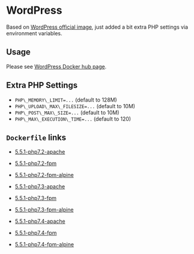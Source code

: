 # WordPress

Based on [WordPress official image](https://hub.docker.com/_/wordpress/), just added a bit extra PHP settings via environment variables.

## Usage

Please see [WordPress Docker hub page](https://hub.docker.com/_/wordpress/).

## Extra PHP Settings

* `PHP\_MEMORY\_LIMIT=...` (default to 128M)
* `PHP\_UPLOAD\_MAX\_FILESIZE=...` (default to 10M)
* `PHP\_POST\_MAX\_SIZE=...` (default to 10M)
* `PHP\_MAX\_EXECUTION\_TIME=...` (default to 120)

## `Dockerfile` links

* [5.5.1-php7.2-apache](https://github.com/alwynpan/docker-wordpress/blob/master/Dockerfile.php7.2-apache)
* [5.5.1-php7.2-fpm](https://github.com/alwynpan/docker-wordpress/blob/master/Dockerfile.php7.2-fpm)
* [5.5.1-php7.2-fpm-alpine](https://github.com/alwynpan/docker-wordpress/blob/master/Dockerfile.php7.2-fpm-alpine)

* [5.5.1-php7.3-apache](https://github.com/alwynpan/docker-wordpress/blob/master/Dockerfile.php7.3-apache)
* [5.5.1-php7.3-fpm](https://github.com/alwynpan/docker-wordpress/blob/master/Dockerfile.php7.3-fpm)
* [5.5.1-php7.3-fpm-alpine](https://github.com/alwynpan/docker-wordpress/blob/master/Dockerfile.php7.3-fpm-alpine)

* [5.5.1-php7.4-apache](https://github.com/alwynpan/docker-wordpress/blob/master/Dockerfile.php7.4-apache)
* [5.5.1-php7.4-fpm](https://github.com/alwynpan/docker-wordpress/blob/master/Dockerfile.php7.4-fpm)
* [5.5.1-php7.4-fpm-alpine](https://github.com/alwynpan/docker-wordpress/blob/master/Dockerfile.php7.4-fpm-alpine)
